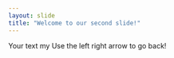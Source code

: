 ```yaml
---
layout: slide
title: "Welcome to our second slide!"
---
```

Your text my
Use the left right arrow to go back!
